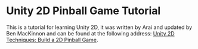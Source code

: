 # Unity 2D Pinball Game Tutorial

This is a tutorial for learning Unity 2D, it was written by Arai and updated by Ben MacKinnon and
can be found at the following address: [Unity 2D Techniques: Build a 2D Pinball Game](https://www.raywenderlich.com/8094424-unity-2d-techniques-build-a-2d-pinball-game).
